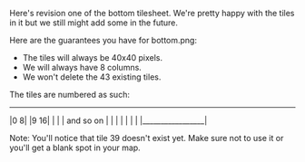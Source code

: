 Here's revision one of the bottom tilesheet. We're pretty happy with the tiles in it but we still might add some in the future.

Here are the guarantees you have for bottom.png:
 - The tiles will always be 40x40 pixels.
 - We will always have 8 columns.
 - We won't delete the 43 existing tiles.

The tiles are numbered as such:

 _________________
|0               8|
|9              16|
|                 |
|    and so on    |
|                 |
|                 |
|                 |
|_________________|

Note: You'll notice that tile 39 doesn't exist yet. Make sure not to use it or you'll get a blank spot in your map.
